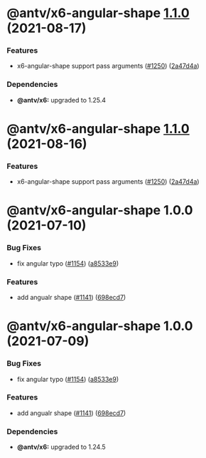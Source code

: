 # @antv/x6-angular-shape [1.1.0](https://github.com/antvis/x6/compare/@antv/x6-angular-shape@1.0.0...@antv/x6-angular-shape@1.1.0) (2021-08-17)


### Features

* x6-angular-shape support pass arguments ([#1250](https://github.com/antvis/x6/issues/1250)) ([2a47d4a](https://github.com/antvis/x6/commit/2a47d4ad4ff313fc1e18e7327ba759ecf3f3867d))





### Dependencies

* **@antv/x6:** upgraded to 1.25.4

# @antv/x6-angular-shape [1.1.0](https://github.com/antvis/x6/compare/@antv/x6-angular-shape@1.0.0...@antv/x6-angular-shape@1.1.0) (2021-08-16)


### Features

* x6-angular-shape support pass arguments ([#1250](https://github.com/antvis/x6/issues/1250)) ([2a47d4a](https://github.com/antvis/x6/commit/2a47d4ad4ff313fc1e18e7327ba759ecf3f3867d))

# @antv/x6-angular-shape 1.0.0 (2021-07-10)


### Bug Fixes

* fix angular typo ([#1154](https://github.com/antvis/x6/issues/1154)) ([a8533e9](https://github.com/antvis/x6/commit/a8533e9a04ea8e0188dafa6c172e44189ff84dea))


### Features

* add angualr shape ([#1141](https://github.com/antvis/x6/issues/1141)) ([698ecd7](https://github.com/antvis/x6/commit/698ecd75bd3a60ee6ebcd42129aa1a92b812fab2))

# @antv/x6-angular-shape 1.0.0 (2021-07-09)


### Bug Fixes

* fix angular typo ([#1154](https://github.com/antvis/x6/issues/1154)) ([a8533e9](https://github.com/antvis/x6/commit/a8533e9a04ea8e0188dafa6c172e44189ff84dea))


### Features

* add angualr shape ([#1141](https://github.com/antvis/x6/issues/1141)) ([698ecd7](https://github.com/antvis/x6/commit/698ecd75bd3a60ee6ebcd42129aa1a92b812fab2))





### Dependencies

* **@antv/x6:** upgraded to 1.24.5
